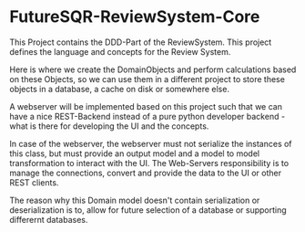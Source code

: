 # FutureSQR-ReviewSystem-Core

This Project contains the DDD-Part of the ReviewSystem. This project defines the language and concepts
for the Review System.

Here is where we create the DomainObjects and perform calculations based on these Objects, so we can
use them in a different project to store these objects in a database, a cache on disk or somewhere 
else.

A webserver will be implemented based on this project such that we can have a nice REST-Backend instead
of a pure python developer backend - what is there for developing the UI and the concepts.

In case of the webserver, the webserver must not serialize the instances of this class, but 
must provide an output model and a model to model transformation to interact with the UI. 
The Web-Servers responsibility is to manage the connections, convert and provide the data to 
the UI or other REST clients.

The reason why this Domain model doesn't contain serialization or deserialization is to, allow
for future selection of a database or supporting differernt databases.